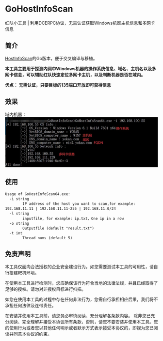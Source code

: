 # GoHostInfoScan
红队小工具 | 利用DCERPC协议，无需认证获取Windows机器主机信息和多网卡信息
## 简介
[HostInfoScan](https://github.com/Y0-kan/HostInfoScan)的Go版本，便于交叉编译与移植。

**本工具主要用于探测内网中Windows机器的操作系统信息、域名、主机名以及多网卡信息，可以辅助红队快速定位多网卡主机，以及判断机器是否在域内。**

**优点：
无需认证，只要目标的135端口开放即可获得信息**


## 效果
域内机器：
![image](/images/20230425115134.jpg)


## 使用
```
Usage of GoHostInfoScan64.exe:
  -i string
        IP address of the host you want to scan,for example: 192.168.11.11 | 192.168.11.11-255 | 192.168.11.0/24
  -l string
        inputfile, for example: ip.txt，One ip in a row
  -o string
        Outputfile (default "result.txt")
  -t int
        Thread nums (default 5)
```


## 免责声明
本工具仅面向合法授权的企业安全建设行为，如您需要测试本工具的可用性，请自行搭建靶机环境。

在使用本工具进行检测时，您应确保该行为符合当地的法律法规，并且已经取得了足够的授权。请勿对非授权目标进行扫描。

如您在使用本工具的过程中存在任何非法行为，您需自行承担相应后果，我们将不承担任何法律及连带责任。

在安装并使用本工具前，请您务必审慎阅读、充分理解各条款内容。 除非您已充分阅读、完全理解并接受本协议所有条款，否则，请您不要安装并使用本工具。您的使用行为或者您以其他任何明示或者默示方式表示接受本协议的，即视为您已阅读并同意本协议的约束。
